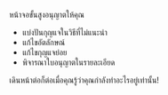 [//]: # (หมายเหตุ: กรุณาใส่ทุกประโยคลงในบรรทัดของตัวเอง Transifex จะใส่ทุกบรรทัดลงในช่องสำหรับแปลของมันเอง!)

หน้าจอขั้นสูงอนุญาตให้คุณ
* แบ่งปันกุญแจในวิธีที่ไม่แนะนำ
* แก้ไขอัตลักษณ์
* แก้ไขกุญแจย่อย
* พิจารณาใบอนุญาตในรายละเอียด

เดินหน้าต่อก็ต่อเมื่อคุณรู้ว่าคุณกำลังทำอะไรอยู่เท่านั้น!